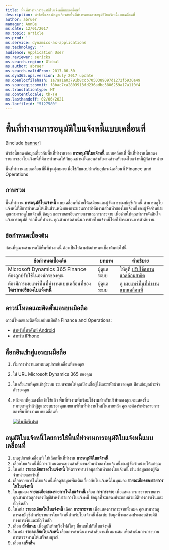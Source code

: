```yaml
---
title: พื้นที่ทำงานการอนุมัติใบแจ้งหนี้แบบเคลื่อนที่
description: หัวข้อนี้แสดงข้อมูลเกี่ยวกับพื้นที่ทำงานของการอนุมัติใบแจ้งหนี้แบบเคลื่อนที่
author: abruer
manager: AnnBe
ms.date: 12/01/2017
ms.topic: article
ms.prod: ''
ms.service: dynamics-ax-applications
ms.technology: ''
audience: Application User
ms.reviewer: sericks
ms.search.region: Global
ms.author: abruer
ms.search.validFrom: 2017-06-30
ms.dyn365.ops.version: July 2017 update
ms.openlocfilehash: 1a7aa1a03791b8ccb7050389097d1272f5930a49
ms.sourcegitcommit: f8bac7ca2803913fd236adbc3806259a17a110f4
ms.translationtype: HT
ms.contentlocale: th-TH
ms.lasthandoff: 02/06/2021
ms.locfileid: "5127580"
---
```

# <a name="invoice-approvals-mobile-workspace"></a>พื้นที่ทำงานการอนุมัติใบแจ้งหนี้แบบเคลื่อนที่

[!include [banner](../includes/banner.md)]

หัวข้อนี้แสดงข้อมูลเกี่ยวกับพื้นที่ทำงานของ **การอนุมัติใบแจ้งหนี้** แบบเคลื่อนที่ พื้นที่ทำงานนี้แสดงรายการของใบแจ้งหนี้ที่มีการกำหนดให้กับคุณผ่านขั้นตอนลำดับงานส่วนหัวของใบแจ้งหนี้ผู้จัดจำหน่าย 

พื้นที่ทำงานแบบเคลื่อนที่นี้มีจุดมุ่งหมายเพื่อใช้กับแอปสำหรับอุปกรณ์เคลื่อนที่ Finance and Operations

## <a name="overview"></a>ภาพรวม

พื้นที่ทำงาน **การอนุมัติใบแจ้งหนี้** แบบเคลื่อนที่ช่วยให้เสมียนและผู้จัดการของบัญชีเจ้าหนี้ สามารถดูใบแจ้งหนี้ที่มีการกำหนดให้เป็นส่วนหนึ่งของกระบวนการลำดับงานส่วนหัวของใบแจ้งหนี้ของผู้จัดจำหน่าย คุณสามารถดูใบแจ้งหนี้ ข้อมูล และรายละเอียดรายการและการกระจาย เพื่อช่วยให้คุณทำการตัดสินใจแจ้งการอนุมัติ จากพื้นที่ทำงาน คุณสามารถดำเนินการย้ายใบแจ้งหนี้โดยใช้กระบวนการลำดับงาน 

## <a name="prerequisites"></a>ข้อกำหนดเบื้องต้น

ก่อนที่คุณจะสามารถใช้พื้นที่ทำงานนี้ ต้องเป็นไปตามข้อกำหนดเบื้องต้นต่อไปนี้

<table>
<thead>
<tr class="header">
<th>ข้อกำหนดเบื้องต้น</th>
<th>บทบาท</th>
<th>คำอธิบาย</th>
</tr>
</thead>
<tbody>
<tr class="odd">
<td>Microsoft Dynamics 365 Finance ต้องถูกปรับใช้ในองค์กรของคุณ</td>
<td>ผู้ดูแลระบบ</td>
<td>ให้ดูที่ <a href="../deployment/deploy-demo-environment.md">ปรับใช้สภาพแวดล้อมสาธิต</a>
</td>
</tr>
<tr class="even">
<td>ต้องมีการเผยแพร่พื้นที่ทำงานแบบเคลื่อนที่ของ <strong>ไดเรกทอรีของใบแจ้งหนี้</strong></td>
<td>ผู้ดูแลระบบ</td>
<td>ดู <a href="publish-mobile-workspace.md">เผยแพร่พื้นที่ทำงานแบบเคลื่อนที่</a></td>
</tr>
</tbody>
</table>

## <a name="download-and-install-the-mobile-app"></a>ดาวน์โหลดและติดตั้งแอพบนมือถือ

ดาวน์โหลดและติดตั้งแอปบนมือถือ Finance and Operations:

-   [สำหรับโทรศัพท์ Android](https://go.microsoft.com/fwlink/?linkid=850662)
-   [สำหรับ iPhone](https://go.microsoft.com/fwlink/?linkid=850663)

## <a name="sign-in-to-the-mobile-app"></a>ล็อกอินเข้าสู่แอพบนมือถือ

1.  เริ่มการทำงานแอพบนอุปกรณ์เคลื่อนที่ของคุณ
2.  ใส่ URL Microsoft Dynamics 365 ของคุณ
3.  ในครั้งแรกที่คุณเข้าสู่ระบบ ระบบจะขอให้คุณป้อนชื่อผู้ใช้และรหัสผ่านของคุณ ป้อนข้อมูลประจำตัวของคุณ
4.  หลังจากที่คุณลงชื่อเข้าใช้แล้ว พื้นที่ทำงานที่พร้อมใช้งานสำหรับบริษัทของคุณจะแสดงขึ้น หมายเหตุว่าถ้าผู้ดูแลระบบของคุณเผยแพร่พื้นที่ทำงานใหม่ในภายหลัง คุณจะต้องรีเฟรชรายการของพื้นที่ทำงานแบบเคลื่อนที่

    [![ดึงเพื่อรีเฟรช](./media/pull-to-refresh-list-of-workspaces-183x300.png)](./media/pull-to-refresh-list-of-workspaces.png)

## <a name="approve-invoices-by-using-the-invoice-approvals-mobile-workspace"></a>อนุมัติใบแจ้งหนี้โดยการใช้พื้นที่ทำงานการอนุมัติใบแจ้งหนี้แบบเคลื่อนที่
1.  บนอุปกรณ์เคลื่อนที่ ให้เลือกพื้นที่ทำงาน **การอนุมัติใบแจ้งหนี้**
2.  เลือกใบแจ้งหนี้ที่มีการกำหนดกระบวนลำดับงานส่วนหัวของใบแจ้งหนี้ของผู้จัดจำหน่ายให้แก่คุณ
3.  ในหน้า **รายละเอียกของใบแจ้งหนี้** ให้ตรวจทานข้อมูลส่วนหัวของใบแจ้งหนี้ เช่น ข้อมูลของผู้จัดจำหน่ายและวันที่
4.  เลือกรายการในใบแจ้งหนี้เพื่อดูข้อมูลเพิ่มเติมเกี่ยวกับใบแจ้งหนี้ในมุมมอง **รายละเอียดของรายการในใบแจ้งหนี้**
5.  ในมุมมอง **รายละเอียดของรายการในใบแจ้งหนี้** เลือก **การกระจาย** เพื่อแสดงการกระจายรายการ คุณสามารถดูการลงบัญชีสำหรับรายการใบแจ้งหนี้ ข้อมูลที่จะแสดงประกอบด้วยมิติทางการเงินและบัญชีหลัก
6.  ในหน้า **รายละเอียดในใบแจ้งหนี้** เลือก **การกระจาย** เพื่อแสดงการกระจายทั้งหมด คุณสามารถดูการลงบัญชีสำหรับรายการใบแจ้งหนี้สำหรับใบแจ้งหนี้ทั้งฉบับ ข้อมูลที่จะแสดงประกอบด้วยมิติทางการเงินและบัญชีหลัก 
7.  เลือก **สิ่งที่แนบ** เพื่อดูบันทึกหรือไฟล์ใดๆ ที่แนบไปกับใบแจ้งหนี้
8.  ในหน้า **รายละเอียกใบแจ้งหนี้** เลือกการดำเนินการลำดับงานที่เหมาะสม เพื่อดำเนินการกระบวนการตรวจทานให้เสร็จสมบูรณ์
9.  เลือก **เสร็จสิ้น**
